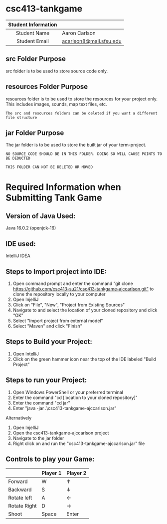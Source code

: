 # csc413-tankgame


| Student Information |                |
|:-------------------:|----------------|
|  Student Name       |   Aaron Carlson    |
|  Student Email      |   acarlson8@mail.sfsu.edu   |

## src Folder Purpose 
src folder is to be used to store source code only.

## resources Folder Purpose 
resources folder is to be used to store the resources for your project only. This includes images, sounds, map text files, etc.

`The src and resources folders can be deleted if you want a different file structure`

## jar Folder Purpose 
The jar folder is to be used to store the built jar of your term-project.

`NO SOURCE CODE SHOULD BE IN THIS FOLDER. DOING SO WILL CAUSE POINTS TO BE DEDUCTED`

`THIS FOLDER CAN NOT BE DELETED OR MOVED`

# Required Information when Submitting Tank Game

## Version of Java Used:
Java 16.0.2 (openjdk-16)

## IDE used:
IntelliJ IDEA

## Steps to Import project into IDE:
1. Open command prompt and enter the command “git clone https://github.com/csc413-su21/csc413-tankgame-ajccarlson.git” to clone the repository locally to your computer
2. Open InjelliJ
3. Click on "File", "New", "Project from Existing Sources"
4. Navigate to and select the location of your cloned repository and click “OK”
5. Select "Import project from external model"
6. Select "Maven" and click "Finish"

## Steps to Build your Project:
1. Open IntelliJ
2. Click on the green hammer icon near the top of the IDE labeled "Build Project"
 
## Steps to run your Project:
1. Open Windows PowerShell or your preferred terminal
2. Enter the command "cd [location to your cloned repository]"
3. Enter the command "cd jar"
4. Enter "java -jar .\csc413-tankgame-ajccarlson.jar"

Alternatively

1. Open InjelliJ
2. Open the csc413-tankgame-ajccarlson project
3. Navigate to the jar folder
4. Right click on and run the "csc413-tankgame-ajccarlson.jar" file

## Controls to play your Game:

|               | Player 1 | Player 2 |
|---------------|----------|----------|
|  Forward      |     W    |    ↑     |
|  Backward     |     S    |    ↓     |
|  Rotate left  |     A    |    ←     |
|  Rotate Right |     D    |    →     |
|  Shoot        |   Space  |  Enter   |

<!-- you may add more controls if you need to. -->
